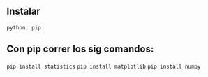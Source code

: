 ## Instalar
`python, pip`

## Con pip correr los sig comandos:
`pip install statistics`
`pip install matplotlib`
`pip install numpy`